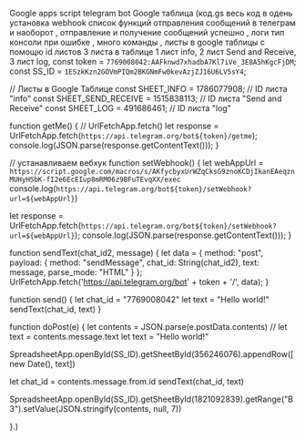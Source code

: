 Google apps script telegram bot Google таблица (код.gs весь код в одень установка webhook список функций отправления сообщений в телеграм и наоборот , отправление и получение сообщений успешно , логи тип консоли при ошибке , много команды , листы в google таблицы с помощю id листов 3 листа в таблице 1 лист info, 2 лист Send and Receive, 3 лист log, const token = `7769008042:AAFknwd7xhadbA7Kl7iVe_3E8A5hKgcFjDM`;
const SS_ID = `1ESzkKzn2GOVmPIQm2BKGNmFw0kevAzjZJ16U6LV5sY4`;

// Листы в Google Таблице
const SHEET_INFO = 1786077908; // ID листа "info"
const SHEET_SEND_RECEIVE = 1515838113; // ID листа "Send and Receive"
const SHEET_LOG = 491686461; // ID листа "log"

function getMe() {
  // UrlFetchApp.fetch()
  let response = UrlFetchApp.fetch(`https://api.telegram.org/bot${token}/getme`);
  console.log(JSON.parse(response.getContentText()));
}

// устанавливаем вебхук
function setWebhook() {
  let webAppUrl = `https://script.google.com/macros/s/AKfycbyxUrWZqCksG9znoKCDjIkanEAeqznMUHyHSbK-fI2e6EcEIup8mRM06z9BFuTEvqXX/exec`
  console.log(`https://api.telegram.org/bot${token}/setWebhook?url=${webAppUrl}`)

  let response = UrlFetchApp.fetch(`https://api.telegram.org/bot${token}/setWebhook?url=${webAppUrl}`);
  console.log(JSON.parse(response.getContentText()));
}

function sendText(chat_id2, message) {
  let data = {
    method: "post",
    payload: {
      method: "sendMessage",
      chat_id: String(chat_id2),
      text: message,
      parse_mode: "HTML"
    }
  };
  UrlFetchApp.fetch('https://api.telegram.org/bot' + token + '/', data);
}

function send() {
  let chat_id = "7769008042"
  let text = "Hello world!"
  sendText(chat_id, text)
}


function doPost(e) {
  let contents = JSON.parse(e.postData.contents)
  // let text = contents.message.text
  let text = "Hello world!"

  SpreadsheetApp.openById(SS_ID).getSheetById(356246076).appendRow([new Date(), text])


  let chat_id = contents.message.from.id
  sendText(chat_id, text)

  SpreadsheetApp.openById(SS_ID).getSheetById(1821092839).getRange("B3").setValue(JSON.stringify(contents, null, 7))

}.)